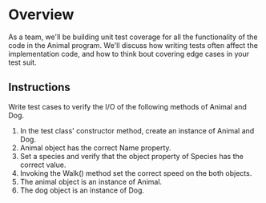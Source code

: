 # Overview

As a team, we'll be building unit test coverage for all the functionality of the code in the Animal program. We'll discuss how writing tests often affect the implementation code, and how to think bout covering edge cases in your test suit.

## Instructions

Write test cases to verify the I/O of the following methods of Animal and Dog.

1. In the test class' constructor method, create an instance of Animal and Dog.
1. Animal object has the correct Name property.
1. Set a species and verify that the object property of Species has the correct value.
1. Invoking the Walk() method set the correct speed on the both objects.
1. The animal object is an instance of Animal.
1. The dog object is an instance of Dog.